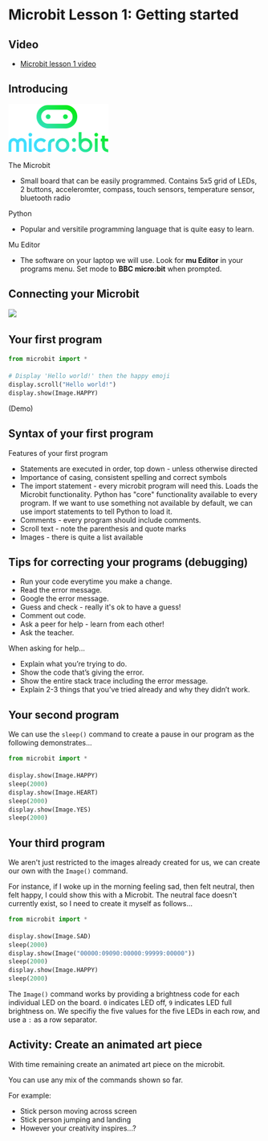 # Microbit Lesson 1: Getting started

## Video

* [Microbit lesson 1 video](https://youtu.be/BPgkJJkEu_k)

## Introducing

![](img/microbit-logo.png)

The Microbit

* Small board that can be easily programmed. Contains 5x5 grid of LEDs, 2 buttons, acceleromter, compass, touch sensors, temperature sensor, bluetooth radio

Python

* Popular and versitile programming language that is quite easy to learn.

Mu Editor

* The software on your laptop we will use. Look for **mu Editor** in your programs menu. Set mode to **BBC micro:bit** when prompted.

## Connecting your Microbit

![](img/microbit-usb.jpg)

## Your first program

```python
from microbit import *

# Display 'Hello world!' then the happy emoji
display.scroll("Hello world!")
display.show(Image.HAPPY)
```

(Demo)

## Syntax of your first program

Features of your first program

* Statements are executed in order, top down - unless otherwise directed
* Importance of casing, consistent spelling and correct symbols
* The import statement - every microbit program will need this. Loads the Microbit functionality. Python has "core" functionality available to every program. If we want to use something not available by default, we can use import statements to tell Python to load it.
* Comments -  every program should include comments.
* Scroll text - note the parenthesis and quote marks
* Images - there is quite a list available

## Tips for correcting your programs (debugging)

* Run your code everytime you make a change.
* Read the error message.
* Google the error message.
* Guess and check - really it's ok to have a guess!
* Comment out code.
* Ask a peer for help - learn from each other!
* Ask the teacher.

When asking for help...

* Explain what you’re trying to do.
* Show the code that’s giving the error.
* Show the entire stack trace including the error message.
* Explain 2-3 things that you’ve tried already and why they didn’t work.

## Your second program

We can use the `sleep()` command to create a pause in our program as the following demonstrates...

```python
from microbit import *

display.show(Image.HAPPY)
sleep(2000)
display.show(Image.HEART)
sleep(2000)
display.show(Image.YES)
sleep(2000)
```

## Your third program

We aren't just restricted to the images already created for us, we can create our own with the `Image()` command. 

For instance, if I woke up in the morning feeling sad, then felt neutral, then felt happy, I could show this with a Microbit. The neutral face doesn't currently exist, so I need to create it myself as follows...

```python
from microbit import *

display.show(Image.SAD)
sleep(2000)
display.show(Image("00000:09090:00000:99999:00000"))
sleep(2000)
display.show(Image.HAPPY)
sleep(2000)
```

The `Image()` command works by providing a brightness code for each individual LED on the board. `0` indicates LED off, `9` indicates LED full brightness on. We specifiy the five values for the five LEDs in each row, and use a `:` as a row separator.

## Activity: Create an animated art piece

With time remaining create an animated art piece on the microbit. 

You can use any mix of the commands shown so far.

For example:

* Stick person moving across screen
* Stick person jumping and landing
* However your creativity inspires...?


